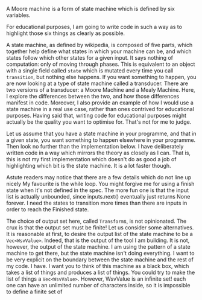 A Moore machine is a form of state machine which is defined by six variables.

For educational purposes, I am going to write code in such a way as to highlight those six things as clearly as possible. 

A state machine, as defined by wikipedia, is composed of five parts, which together help define what states in which your machine can be, and which states follow which other states for a given input. It says nothing of computation: only of moving through phases. This is equivalent to an object with a single field called `state` which is mutated every time you call `transition`, but nothing else happens. If you want something to happen, you are now looking at a type of state machine called a transducer. There are two versions of a transducer: a Moore Machine and a Mealy Machine. Here, I explore the differences between the two, and how those differences manifest in code. Moreover, I also provide an example of how I would use a state machine in a real use case, rather than ones contrived for educational purposes. Having said that, writing code for educational purposes might actually be the quality you want to optimise for. That's not for me to judge. 

Let us assume that you have a state machine in your programme, and that in a given state, you want something to happen elsewhere in your programme. Then look no further than the implementation below. I have deliberately written code in a way which mirrors the theory as closely as I can. That is, this is not my first implementation which doesn't do as good a job of highlighting which bit is the state machine. It is a lot faster though. 

Astute readers may notice that there are a few details which do not line up nicely My favourite is the while loop. You might forgive me for using a finish state when it's not defined in the spec. The more fun one is that the input list is actually unbounded, since inputs.next() eventually just returns None forever. I need the states to transition more times than there are inputs in order to reach the Finished state.

The choice of output set here, called `Transform`s, is not opinionated. The crux is that the output set must be finite! Let us consider some alternatives. It is reasonable at first, to desire the output list of the state machine to be a `Vec<WsvValue>`. Indeed, that is the output of the tool I am building. It is not, however, the output of the state machine. I am using the pattern of a state machine to get there, but the state machine isn't doing everything. I want to be very explicit on the boundary between the state machine and the rest of my code. I have. I want you to think of this machine as a black box, which takes a list of things and produces a list of things. You could try to make the list of things a `Vec<WsvValue>`. However, WsvValue is an infinite set! each one can have an unlimited number of characters inside, so it is impossible to define a finite set of